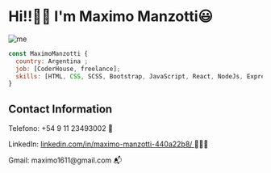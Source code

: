 # Hi!!👋🏻 I'm Maximo Manzotti😃

![me](https://user-images.githubusercontent.com/64936675/155836649-58c8062a-0398-4545-9f23-245be5b3cf17.jpeg)

```js
const MaximoManzotti { 
  country: Argentina ; 
  job: [CoderHouse, freelance];
  skills: [HTML, CSS, SCSS, Bootstrap, JavaScript, React, NodeJs, Express, SQL, Sequelize, MongoDB, Redis];
}
```

## Contact Information 
<p>Telefono: +54 9 11 23493002 📲 </p>
<p>LinkedIn: <a href='https://www.linkedin.com/in/maximo-manzotti-440a22b8/'> linkedin.com/in/maximo-manzotti-440a22b8/ </a> 👨🏽‍💻 </p> 
<p>Gmail: maximo1611@gmail.com 📬 </p> 
